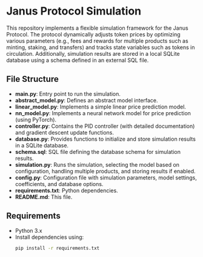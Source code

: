 # Janus Protocol Simulation

This repository implements a flexible simulation framework for the Janus Protocol. The protocol dynamically adjusts token prices by optimizing various parameters (e.g., fees and rewards for multiple products such as minting, staking, and transfers) and tracks state variables such as tokens in circulation. Additionally, simulation results are stored in a local SQLite database using a schema defined in an external SQL file.

## File Structure

- **main.py**: Entry point to run the simulation.
- **abstract_model.py**: Defines an abstract model interface.
- **linear_model.py**: Implements a simple linear price prediction model.
- **nn_model.py**: Implements a neural network model for price prediction (using PyTorch).
- **controller.py**: Contains the PID controller (with detailed documentation) and gradient descent update functions.
- **database.py**: Provides functions to initialize and store simulation results in a SQLite database.
- **schema.sql**: SQL file defining the database schema for simulation results.
- **simulation.py**: Runs the simulation, selecting the model based on configuration, handling multiple products, and storing results if enabled.
- **config.py**: Configuration file with simulation parameters, model settings, coefficients, and database options.
- **requirements.txt**: Python dependencies.
- **README.md**: This file.

## Requirements

- Python 3.x  
- Install dependencies using:
  ```bash
  pip install -r requirements.txt
